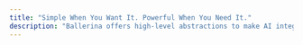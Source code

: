 ```yaml
---
title: "Simple When You Want It. Powerful When You Need It."
description: "Ballerina offers high-level abstractions to make AI integration easy and intuitive—but it doesn’t stop there. For advanced use cases, you get full access to model provider APIs through robust, type-safe connectors. This means you can go beyond the basics and tap into provider-specific features with confidence and clarity, all while staying in the same language and ecosystem."
---
```

